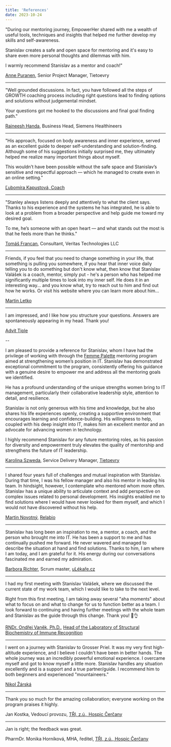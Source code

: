 ```yaml
---
title: 'References'
date: 2023-10-24
---
```


"During our mentoring journey, EmpowerHer shared with me a wealth of useful tools, techniques and insights that helped me further develop my skills and self-awareness.

Stanislav creates a safe and open space for mentoring and it's easy to share even more personal thoughts and dilemmas with him.

I warmly recommend Stanislav as a mentor and coach!"

[Anne Puranen](https://www.linkedin.com/in/anne-puranen-bb28885/), Senior Project Manager, Tietoevry

---

"Well grounded discussions. In fact, you have followed all the steps of GROWTH coaching process including right questions lead to finding options and solutions without judgemental mindset.

Your questions got me hooked to the discussions and final goal finding path."

[Rajneesh Handa](https://www.linkedin.com/in/rajneesh-handa-6714a524/), Business Head, Siemens Healthineers

---

"His approach, focused on body awareness and inner experience, served as an excellent guide to deeper self-understanding and solution-finding. Although some of his suggestions initially surprised me, they ultimately helped me realize many important things about myself.

This wouldn’t have been possible without the safe space and Stanislav’s sensitive and respectful approach — which he managed to create even in an online setting."

[Ľubomíra Kapustová, Coach](https://www.linkedin.com/in/lubomira-kapustova-9386ba2b8/)


---

"Stanley always listens deeply and attentively to what the client says. Thanks to his experience and the systems he has integrated, he is able to look at a problem from a broader perspective and help guide me toward my desired goal.

To me, he’s someone with an open heart — and what stands out the most is that he feels more than he thinks."

[Tomáš Francan](https://www.linkedin.com/in/tomáš-francan-b05b9184/), Consultant, Veritas Technologies LLC

---

Friends, if you feel that you need to change something in your life, that something is pulling you somewhere, if you hear that inner voice daily telling you to do something but don't know what, then know that Stanislav Valášek is a coach, mentor, simply put - he's a person who has helped me significantly multiple times to look into my inner self. He does it in an interesting way... and you know what, try to reach out to him and find out how he works. Or visit his website where you can learn more about him...

[Martin Letko](https://www.facebook.com/martin.letko.37)

---

I am impressed, and I like how you structure your questions. Answers are spontaneously appearing in my head. Thank you!

[Advit Tiple](https://www.linkedin.com/in/advittiple/)

--

I am pleased to provide a reference for Stanislav, whom I have had the privilege of working with through the [Femme Palette](https://www.femmepalette.com) mentoring program aimed at strengthening women’s position in IT. Stanislav has demonstrated exceptional commitment to the program, consistently offering his guidance with a genuine desire to empower me and address all the mentoring goals we identified.

He has a profound understanding of the unique strengths women bring to IT management, particularly their collaborative leadership style, attention to detail, and resilience. 

Stanislav is not only generous with his time and knowledge, but he also shares his life experiences openly, creating a supportive environment that encourages learning and confidence-building. His willingness to help, coupled with his deep insight into IT, makes him an excellent mentor and an advocate for advancing women in technology.

I highly recommend Stanislav for any future mentoring roles, as his passion for diversity and empowerment truly elevates the quality of mentorship and strengthens the future of IT leadership.

[Karolina Szweda](https://www.linkedin.com/in/karolina-szweda-18103099/), Service Delivery Manager, [Tietoevry](https://www.tietoevry.com)

---

I shared four years full of challenges and mutual inspiration with Stanislav. During that time, I was his fellow manager and also his mentor in leading his team. In hindsight, however, I contemplate who mentored whom more often. Stanislav has a unique ability to articulate context and add perspective on complex issues related to personal development. His insights enabled me to find solutions where I would have never looked for them myself, and which I would not have discovered without his help.

[Martin Novotný](https://www.linkedin.com/in/marnovot/), [Relabio](https://www.relabio.com)

---

Stanislav has long been an inspiration to me, a mentor, a coach, and the person who brought me into IT. He has been a support to me and has continually pushed me forward. He never wavered and managed to describe the situation at hand and find solutions. Thanks to him, I am where I am today, and I am grateful for it. His energy during our conversations fascinated me and earned my admiration.

[Barbora Richter](https://www.linkedin.com/in/barbora-richter-8185841a9/), Scrum master, [uLékaře.cz](https://www.ulekare.cz)

---

I had my first meeting with Stanislav Valášek, where we discussed the current state of my work team, which I would like to take to the next level.

Right from this first meeting, I am taking away several "aha moments" about what to focus on and what to change for us to function better as a team. I look forward to continuing and having further meetings with the whole team and Stanislav as the guide through this change. Thank you! 🙏👌

[RNDr. Ondřej Vaněk, Ph.D.](https://web.natur.cuni.cz/biochem/structimmuno/cv-ondrej-vanek/), [Head of the Laboratory of Structural Biochemistry of Immune Recognition](https://web.natur.cuni.cz/biochem/structimmuno/)

---

I went on a journey with Stanislav to Grosser Priel. It was my very first high-altitude experience, and I believe I couldn't have been in better hands. The whole journey was an incredibly powerful emotional experience. I overcame myself and got to know myself a little more. Stanislav handles any situation excellently and is a support and a true partner/guide. I recommend him to both beginners and experienced "mountaineers."

[Nikol Žárská](https://www.linkedin.com/in/nikolzarska/)

---

Thank you so much for the amazing collaboration; everyone working on the program praises it highly.

Jan Kostka, Vedoucí provozu, [TŘI, z.ú., Hospic Čerčany](https://hospic-cercany.cz)

---

Jan is right; the feedback was great.

PharmDr. Monika Horníková, MHA, ředitel, [TŘI, z.ú., Hospic Čerčany](https://hospic-cercany.cz)